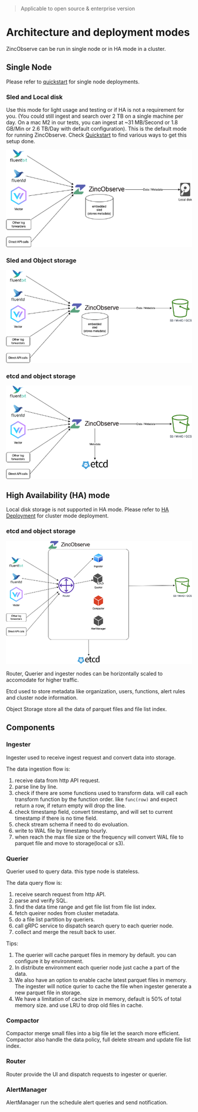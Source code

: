 > Applicable to open source & enterprise version
# Architecture and deployment modes

ZincObserve can be run in single node or in HA mode in a cluster. 

## Single Node

Please refer to [quickstart](/ZincObserve/quickstart) for single node deployments.

### Sled and Local disk

Use this mode for light usage and testing or if HA is not a requirement for you. (You could still ingest and search over 2 TB on a single machine per day. On a mac M2 in our tests, you can ingest at ~31 MB/Second or 1.8 GB/Min or 2.6 TB/Day with default configuration). This is the default mode for running ZincObserve. Check [Quickstart](/ZincObserve/quickstart) to find various ways to get this setup done.

![Single node architecture using Sled and local disk](./images/arch-sled-local.png)

### Sled and Object storage

![Single node architecture using sled and s3](./images/arch-sled-s3.png)

### etcd and object storage

![Single node architecture using etcd and s3](./images/arch-etcd-s3.png)

## High Availability (HA) mode

Local disk storage is not supported in HA mode. Please refer to [HA Deployment](/ZincObserve/ha_deployment) for cluster mode deployment.

### etcd and object storage
![Single node architecture using etcd and s3](./images/arch-ha.png)

Router, Querier and ingester nodes can be horizontally scaled to accomodate for higher traffic.

Etcd used to store metadata like organization, users, functions, alert rules and cluster node information.

Object Storage store all the data of parquet files and file list index.

## Components

### Ingester

Ingester used to receive ingest request and convert data into storage. 

The data ingestion flow is:

1. receive data from http API request.
1. parse line by line.
1. check if there are some functions used to transform data. will call each transform function by the function order. like `func(row)` and expect return a row, if return empty will drop the line.
1. check timestamp field, convert timestamp, and will set to current timestamp if there is no time field.
1. check stream schema if need to do evoluation.
1. write to WAL file by timestamp hourly.
1. when reach the max file size or the frequency will convert WAL file to parquet file and move to storage(local or s3).

### Querier

Querier used to query data. this type node is stateless.

The data query flow is:

1. receive search request from http API.
1. parse and verify SQL.
1. find the data time range and get file list from file list index.
1. fetch queirer nodes from cluster metadata.
1. do a file list partition by queriers.
1. call gRPC service to dispatch search query to each querier node.
1. collect and merge the result back to user.

Tips:

1. The querier will cache parquet files in memory by default. you can configure it by environment.
1. In distribute environment each querier node just cache a part of the data.
1. We also have an option to enable cache latest parquet files in memory. The ingester will notice qurier to cache the file when ingester generate a new parquet file in storage.
1. We have a limitation of cache size in memory, default is 50% of total memory size. and use LRU to drop old files in cache.

### Compactor

Compactor merge small files into a big file let the search more efficient. Compactor also handle the data policy, full delete stream and update file list index.

### Router

Router provide the UI and dispatch requests to ingester or querier.

### AlertManager

AlertManager run the schedule alert queries and send notification.

